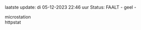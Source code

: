 laatste update: 
di 05-12-2023 22:46   uur 
Status: FAALT - geel - 
<div class="service Y">microstation</div><div class="service Y">httpstat</div>